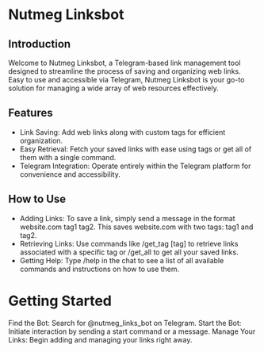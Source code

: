 # Nutmeg Linksbot
## Introduction
Welcome to Nutmeg Linksbot, a Telegram-based link management tool designed to streamline the process of saving and organizing web links. Easy to use and accessible via Telegram, Nutmeg Linksbot is your go-to solution for managing a wide array of web resources effectively.

## Features
- Link Saving: Add web links along with custom tags for efficient organization.
- Easy Retrieval: Fetch your saved links with ease using tags or get all of them with a single command.
- Telegram Integration: Operate entirely within the Telegram platform for convenience and accessibility.
## How to Use
- Adding Links: To save a link, simply send a message in the format website.com tag1 tag2. This saves website.com with two tags: tag1 and tag2.
- Retrieving Links: Use commands like /get_tag [tag] to retrieve links associated with a specific tag or /get_all to get all your saved links.
- Getting Help: Type /help in the chat to see a list of all available commands and instructions on how to use them.

# Getting Started
Find the Bot: Search for @nutmeg_links_bot on Telegram.
Start the Bot: Initiate interaction by sending a start command or a message.
Manage Your Links: Begin adding and managing your links right away.
